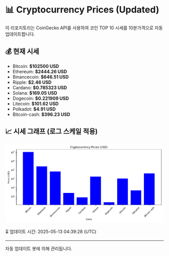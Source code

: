 
# 📊 Cryptocurrency Prices (Updated)

이 리포지토리는 CoinGecko API를 사용하여 코인 TOP 10 시세를 10분가격으로 자동 업데이트합니다.

## 💰 현재 시세
- Bitcoin: **$102500 USD**
- Ethereum: **$2444.26 USD**
- Binancecoin: **$646.51 USD**
- Ripple: **$2.46 USD**
- Cardano: **$0.785323 USD**
- Solana: **$169.05 USD**
- Dogecoin: **$0.221909 USD**
- Litecoin: **$101.62 USD**
- Polkadot: **$4.91 USD**
- Bitcoin-cash: **$396.23 USD**

## 📈 시세 그래프 (로그 스케일 적용)
![Crypto Prices](crypto_prices.png)

⏳ 업데이트 시간: 2025-05-13 04:39:28 (UTC)

---
자동 업데이트 봇에 의해 관리됩니다.
